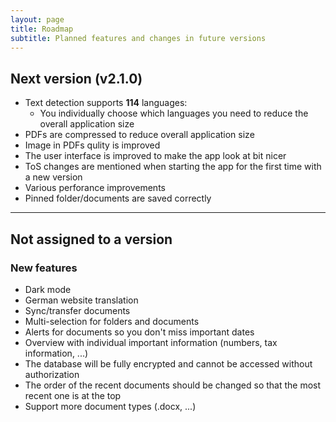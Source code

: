 ```yaml
---
layout: page
title: Roadmap
subtitle: Planned features and changes in future versions 
---
```


## Next version (v2.1.0)
- Text detection supports **114** languages:
  - You individually choose which languages you need to reduce the overall application size
- PDFs are compressed to reduce overall application size
- Image in PDFs qulity is improved
- The user interface is improved to make the app look at bit nicer
- ToS changes are mentioned when starting the app for the first time with a new version
- Various perforance improvements
- Pinned folder/documents are saved correctly
___

## Not assigned to a version 
### New features 
- Dark mode
- German website translation 
- Sync/transfer documents
- Multi-selection for folders and documents
- Alerts for documents so you don't miss important dates
- Overview with individual important information (numbers, tax information, ...)
- The database will be fully encrypted and cannot be accessed without authorization
- The order of the recent documents should be changed so that the most recent one is at the top
- Support more document types (.docx, ...)

